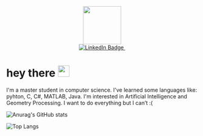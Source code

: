 <div id="header" align="center">
  <img src="https://media.giphy.com/media/M9gbBd9nbDrOTu1Mqx/giphy.gif" width="100"/>
</div>

<div id="badges" align="center">
  <a href="[link](https://www.linkedin.com/in/michele-faedda-15b40b236/)">
    <img src="https://img.shields.io/badge/LinkedIn-blue?style=for-the-badge&logo=linkedin&logoColor=white" alt="LinkedIn Badge"/>
  </a>
  <img src="https://komarev.com/ghpvc/?username=micheleFaedda&style=flat-square&color=blue" alt=""/>
</div>
<h1>
  hey there
  <img src="https://media.giphy.com/media/hvRJCLFzcasrR4ia7z/giphy.gif" width="30px"/>
</h1>
I'm a master student in computer science. I've learned some languages like: pyhton, C, C#, MATLAB, Java. I'm interested in Artificial Intelligence and Geometry Processing. I want to do everything but I can’t :( 

![Anurag's GitHub stats](https://github-readme-stats.vercel.app/api?username=micheleFaedda&hide=contribs,prs&theme=slateorange)

![Top Langs](https://github-readme-stats.vercel.app/api/top-langs/?username=micheleFaedda&hide_progress=true)
<!--
**micheleFaedda/micheleFaedda** is a ✨ _special_ ✨ repository because its `README.md` (this file) appears on your GitHub profile.

Here are some ideas to get you started:

- 🔭 I’m currently working on ...
- 🌱 I’m currently learning ...
- 👯 I’m looking to collaborate on ...
- 🤔 I’m looking for help with ...
- 💬 Ask me about ...
- 📫 How to reach me: ...
- 😄 Pronouns: ...
- ⚡ Fun fact: ...
-->
